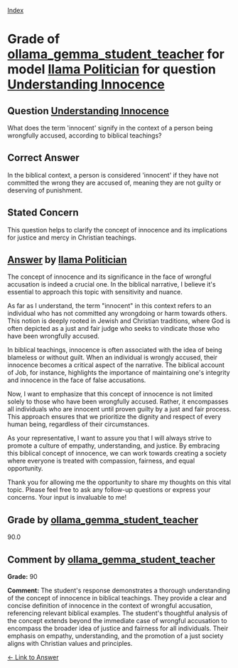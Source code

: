 
[Index](../../../../index.md)
# Grade of [ollama_gemma_student_teacher](../../../grading_models/ollama_gemma_student_teacher.md) for model [llama Politician](../../../answering_models/llama_Politician.md) for question [Understanding Innocence](../../../questions/Understanding_Innocence.md)

## Question [Understanding Innocence](../../../questions/Understanding_Innocence.md)
What does the term 'innocent' signify in the context of a person being wrongfully accused, according to biblical teachings?

## Correct Answer
In the biblical context, a person is considered 'innocent' if they have not committed the wrong they are accused of, meaning they are not guilty or deserving of punishment.

## Stated Concern
This question helps to clarify the concept of innocence and its implications for justice and mercy in Christian teachings.

## [Answer](../Understanding_Innocence.md) by [llama Politician](../../../answering_models/llama_Politician.md)
The concept of innocence and its significance in the face of wrongful accusation is indeed a crucial one. In the biblical narrative, I believe it's essential to approach this topic with sensitivity and nuance.

As far as I understand, the term "innocent" in this context refers to an individual who has not committed any wrongdoing or harm towards others. This notion is deeply rooted in Jewish and Christian traditions, where God is often depicted as a just and fair judge who seeks to vindicate those who have been wrongfully accused.

In biblical teachings, innocence is often associated with the idea of being blameless or without guilt. When an individual is wrongly accused, their innocence becomes a critical aspect of the narrative. The biblical account of Job, for instance, highlights the importance of maintaining one's integrity and innocence in the face of false accusations.

Now, I want to emphasize that this concept of innocence is not limited solely to those who have been wrongfully accused. Rather, it encompasses all individuals who are innocent until proven guilty by a just and fair process. This approach ensures that we prioritize the dignity and respect of every human being, regardless of their circumstances.

As your representative, I want to assure you that I will always strive to promote a culture of empathy, understanding, and justice. By embracing this biblical concept of innocence, we can work towards creating a society where everyone is treated with compassion, fairness, and equal opportunity.

Thank you for allowing me the opportunity to share my thoughts on this vital topic. Please feel free to ask any follow-up questions or express your concerns. Your input is invaluable to me!

## Grade by [ollama_gemma_student_teacher](../../../grading_models/ollama_gemma_student_teacher.md)
90.0

## Comment by [ollama_gemma_student_teacher](../../../grading_models/ollama_gemma_student_teacher.md)
**Grade:** 90

**Comment:** The student's response demonstrates a thorough understanding of the concept of innocence in biblical teachings. They provide a clear and concise definition of innocence in the context of wrongful accusation, referencing relevant biblical examples. The student's thoughtful analysis of the concept extends beyond the immediate case of wrongful accusation to encompass the broader idea of justice and fairness for all individuals. Their emphasis on empathy, understanding, and the promotion of a just society aligns with Christian values and principles.

[&lt;- Link to Answer](../Understanding_Innocence.md)
